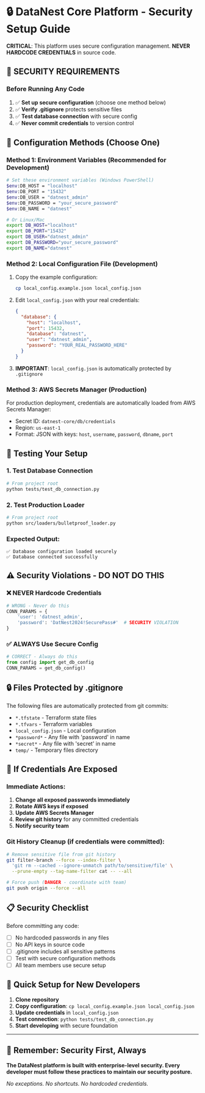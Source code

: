 # 🔒 DataNest Core Platform - Security Setup Guide

**CRITICAL**: This platform uses secure configuration management. **NEVER HARDCODE CREDENTIALS** in source code.

## 🚨 **SECURITY REQUIREMENTS**

### **Before Running Any Code**
1. ✅ **Set up secure configuration** (choose one method below)
2. ✅ **Verify .gitignore** protects sensitive files  
3. ✅ **Test database connection** with secure config
4. ✅ **Never commit credentials** to version control

## 🔧 **Configuration Methods** (Choose One)

### **Method 1: Environment Variables (Recommended for Development)**

```bash
# Set these environment variables (Windows PowerShell)
$env:DB_HOST = "localhost"
$env:DB_PORT = "15432"
$env:DB_USER = "datnest_admin"
$env:DB_PASSWORD = "your_secure_password"
$env:DB_NAME = "datnest"

# Or Linux/Mac
export DB_HOST="localhost"
export DB_PORT="15432" 
export DB_USER="datnest_admin"
export DB_PASSWORD="your_secure_password"
export DB_NAME="datnest"
```

### **Method 2: Local Configuration File (Development)**

1. Copy the example configuration:
   ```bash
   cp local_config.example.json local_config.json
   ```

2. Edit `local_config.json` with your real credentials:
   ```json
   {
     "database": {
       "host": "localhost",
       "port": 15432,
       "database": "datnest",
       "user": "datnest_admin", 
       "password": "YOUR_REAL_PASSWORD_HERE"
     }
   }
   ```

3. **IMPORTANT**: `local_config.json` is automatically protected by `.gitignore`

### **Method 3: AWS Secrets Manager (Production)**

For production deployment, credentials are automatically loaded from AWS Secrets Manager:
- Secret ID: `datnest-core/db/credentials`
- Region: `us-east-1`
- Format: JSON with keys: `host`, `username`, `password`, `dbname`, `port`

## 🧪 **Testing Your Setup**

### **1. Test Database Connection**
```bash
# From project root
python tests/test_db_connection.py
```

### **2. Test Production Loader**
```bash
# From project root  
python src/loaders/bulletproof_loader.py
```

### **Expected Output:**
```
✅ Database configuration loaded securely
✅ Database connected successfully
```

## ⚠️ **Security Violations - DO NOT DO THIS**

### **❌ NEVER Hardcode Credentials**
```python
# WRONG - Never do this
CONN_PARAMS = {
    'user': 'datnest_admin',
    'password': 'DatNest2024!SecurePass#'  # SECURITY VIOLATION
}
```

### **✅ ALWAYS Use Secure Config**
```python
# CORRECT - Always do this
from config import get_db_config
CONN_PARAMS = get_db_config()
```

## 🔒 **Files Protected by .gitignore**

The following files are automatically protected from git commits:
- `*.tfstate` - Terraform state files
- `*.tfvars` - Terraform variables
- `local_config.json` - Local configuration
- `*password*` - Any file with 'password' in name
- `*secret*` - Any file with 'secret' in name
- `temp/` - Temporary files directory

## 🚨 **If Credentials Are Exposed**

### **Immediate Actions:**
1. **Change all exposed passwords immediately**
2. **Rotate AWS keys if exposed** 
3. **Update AWS Secrets Manager**
4. **Review git history** for any committed credentials
5. **Notify security team**

### **Git History Cleanup** (if credentials were committed):
```bash
# Remove sensitive file from git history
git filter-branch --force --index-filter \
  'git rm --cached --ignore-unmatch path/to/sensitive/file' \
  --prune-empty --tag-name-filter cat -- --all

# Force push (DANGER - coordinate with team)
git push origin --force --all
```

## 📋 **Security Checklist**

Before committing any code:
- [ ] No hardcoded passwords in any files
- [ ] No API keys in source code
- [ ] .gitignore includes all sensitive patterns
- [ ] Test with secure configuration methods
- [ ] All team members use secure setup

## 🎯 **Quick Setup for New Developers**

1. **Clone repository**
2. **Copy configuration**: `cp local_config.example.json local_config.json`
3. **Update credentials** in `local_config.json` 
4. **Test connection**: `python tests/test_db_connection.py`
5. **Start developing** with secure foundation

---

## 🚀 **Remember: Security First, Always**

**The DataNest platform is built with enterprise-level security. Every developer must follow these practices to maintain our security posture.**

*No exceptions. No shortcuts. No hardcoded credentials.* 